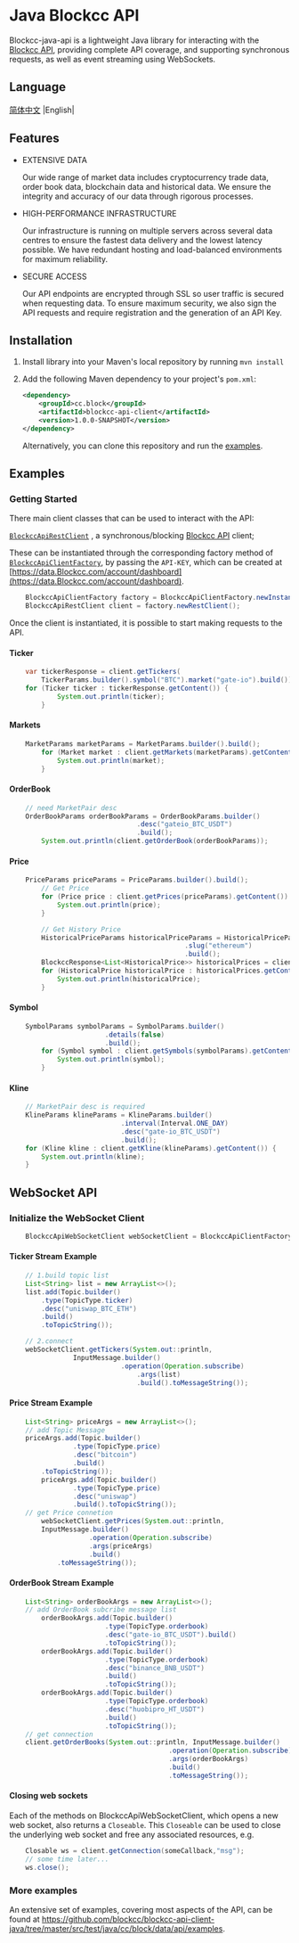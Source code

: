 # Java Blockcc API

Blockcc-java-api is a lightweight Java library for interacting with the [Blockcc API](https://blockcc.gitee.io/blockcc-api-document/zh_CN/), providing complete API coverage, and supporting synchronous requests, as well as event streaming using WebSockets.

## Language

[简体中文](https://github.com/blockcc/blockcc-api-client-java/blob/master/README.zh-CN.md) |English|
## Features

- EXTENSIVE DATA

  Our wide range of market data includes cryptocurrency trade data, order book data, blockchain data and historical data. We ensure the integrity and accuracy of our data through rigorous processes. 

- HIGH-PERFORMANCE INFRASTRUCTURE

  Our infrastructure is running on multiple servers across several data centres to ensure the fastest data delivery and the lowest latency possible. We have redundant hosting and load-balanced environments for maximum reliability.

- SECURE ACCESS

  Our API endpoints are encrypted through SSL so user traffic is secured when requesting data. To ensure maximum security, we also sign the API requests and require registration and the generation of an API Key. 

## Installation

1. Install library into your Maven's local repository by running `mvn install`

2. Add the following Maven dependency to your project's `pom.xml`:

   ```xml
   <dependency>
       <groupId>cc.block</groupId>
       <artifactId>blockcc-api-client</artifactId>
       <version>1.0.0-SNAPSHOT</version>
   </dependency>
   ```

   Alternatively, you can clone this repository and run the [examples](https://github.com/blockcc/blockcc-api-client-java/tree/master/src/test/java/cc/block/data/api/examples).

## Examples

### Getting Started

There  main client classes that can be used to interact with the API:

[`BlockccApiRestClient`](https://github.com/blockcc/blockcc-api-client-java/blob/master/src/main/java/cc/block/data/api/BlockccApiRestClient.java) , a synchronous/blocking [Blockcc API](https://blockcc.gitee.io/blockcc-api-document/en_US/#rest-api-2) client;

These can be instantiated through the corresponding factory method of [`BlockccApiClientFactory`](https://github.com/blockcc/blockcc-api-client-java/blob/master/src/main/java/cc/block/data/api/BlockccApiClientFactory.java), by passing the `API-KEY`, which can be created at [https://data.Blockcc.com/account/dashboard](https://data.Blockcc.com/account/dashboard).

```java
    BlockccApiClientFactory factory = BlockccApiClientFactory.newInstance("YOUR API KEY");
    BlockccApiRestClient client = factory.newRestClient();
```

Once the client is instantiated, it is possible to start making requests to the API.

#### Ticker 

```java
    var tickerResponse = client.getTickers(
        TickerParams.builder().symbol("BTC").market("gate-io").build());
    for (Ticker ticker : tickerResponse.getContent()) {
            System.out.println(ticker);
        } 
```

#### Markets

```java
	MarketParams marketParams = MarketParams.builder().build();
        for (Market market : client.getMarkets(marketParams).getContent()) {
            System.out.println(market);
        }
```

#### OrderBook

```java
	// need MarketPair desc
	OrderBookParams orderBookParams = OrderBookParams.builder()
    							.desc("gateio_BTC_USDT")
        						.build();
    	System.out.println(client.getOrderBook(orderBookParams));
```

#### Price

```java
	PriceParams priceParams = PriceParams.builder().build();
        // Get Price
        for (Price price : client.getPrices(priceParams).getContent()) {
            System.out.println(price);
        }

        // Get History Price
        HistoricalPriceParams historicalPriceParams = HistoricalPriceParams.builder()
            								.slug("ethereum")
            								.build();
        BlockccResponse<List<HistoricalPrice>> historicalPrices = client.getHistoricalPrice(historicalPriceParams);
        for (HistoricalPrice historicalPrice : historicalPrices.getContent()) {
            System.out.println(historicalPrice);
        }
```

#### Symbol

```java
	SymbolParams symbolParams = SymbolParams.builder()
						.details(false)
						.build();
        for (Symbol symbol : client.getSymbols(symbolParams).getContent()) {
            System.out.println(symbol);
        }
```

#### Kline

```java
    // MarketPair desc is required
	KlineParams klineParams = KlineParams.builder()
            				.interval(Interval.ONE_DAY)
            				.desc("gate-io_BTC_USDT")
            				.build();
    for (Kline kline : client.getKline(klineParams).getContent()) {
        System.out.println(kline);
    }
```



## WebSocket API

### Initialize the WebSocket Client

```java
    BlockccApiWebSocketClient webSocketClient = BlockccApiClientFactory.newInstance("YOU_API_KEY").newWebSocketClient();
```

#### Ticker Stream Example

```java
    // 1.build topic list
    List<String> list = new ArrayList<>();
    list.add(Topic.builder()
		.type(TopicType.ticker)
		.desc("uniswap_BTC_ETH")
		.build()
		.toTopicString());

    // 2.connect 
    webSocketClient.getTickers(System.out::println, 
    			InputMessage.builder()
                           	.operation(Operation.subscribe)
                               	.args(list)
                               	.build().toMessageString());
```

#### Price Stream Example

```java
	List<String> priceArgs = new ArrayList<>();
	// add Topic Message
  	priceArgs.add(Topic.builder()
                .type(TopicType.price)
                .desc("bitcoin")
                .build()
		.toTopicString());
    	priceArgs.add(Topic.builder()
                .type(TopicType.price)
                .desc("uniswap")
                .build().toTopicString());
	// get Price connetion
     	webSocketClient.getPrices(System.out::println, 
		InputMessage.builder()
                	.operation(Operation.subscribe)
                	.args(priceArgs)
                	.build()
			.toMessageString());
```

#### OrderBook Stream Example

```java
	List<String> orderBookArgs = new ArrayList<>();
	// add OrderBook subcribe message list
    	orderBookArgs.add(Topic.builder()
                        .type(TopicType.orderbook)
                        .desc("gate-io_BTC_USDT").build()
                        .toTopicString());
    	orderBookArgs.add(Topic.builder()
                        .type(TopicType.orderbook)
                        .desc("binance_BNB_USDT")
                        .build()
                        .toTopicString());
    	orderBookArgs.add(Topic.builder()
                        .type(TopicType.orderbook)
                        .desc("huobipro_HT_USDT")
                        .build()
                        .toTopicString());
	// get connection
   	client.getOrderBooks(System.out::println, InputMessage.builder()
                						.operation(Operation.subscribe)
                						.args(orderBookArgs)
               						   	.build()
                						.toMessageString());
```

#### Closing web sockets

Each of the methods on BlockccApiWebSocketClient, which opens a new web socket, also returns a `Closeable`.
This `Closeable` can be used to close the underlying web socket and free any associated resources, e.g.

```java
	Closable ws = client.getConnection(someCallback,"msg");
	// some time later...
	ws.close();
```

### More examples

An extensive set of examples, covering most aspects of the API, can be found at https://github.com/blockcc/blockcc-api-client-java/tree/master/src/test/java/cc/block/data/api/examples.
